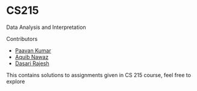 # CS215
Data Analysis and Interpretation

Contributors
  * [Paavan Kumar](https://github.com/paavanindela)
  * [Aquib Nawaz](https://github.com/Aquib-Nawaz)
  * [Dasari Rajesh](https://github.com/Dasari-rajesh)
  
This contains solutions to assignments given in CS 215 course, feel free to explore

